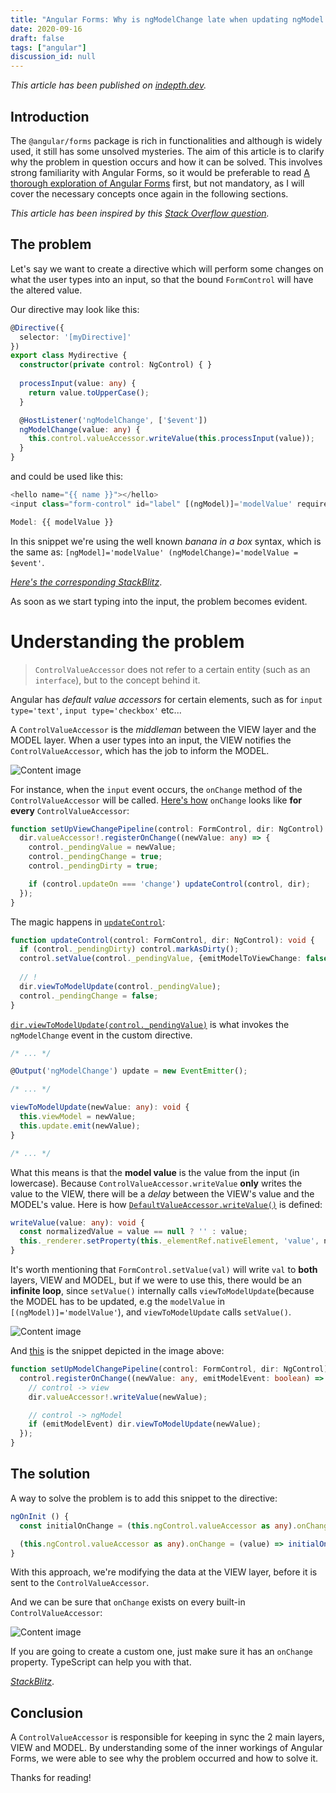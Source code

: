 ```yaml
---
title: "Angular Forms: Why is ngModelChange late when updating ngModel value"
date: 2020-09-16
draft: false
tags: ["angular"]
discussion_id: null
---
```


_This article has been published on [indepth.dev](https://indepth.dev/posts/1331/angular-forms-why-is-ngmodelchange-late-when-updating-ngmodel-value)._

## Introduction

The `@angular/forms` package is rich in functionalities and although is widely used, it still has some unsolved mysteries. The aim of this article is to clarify why the problem in question occurs and how it can be solved. This involves strong familiarity with Angular Forms, so it would be preferable to read [A thorough exploration of Angular Forms](https://indepth.dev/a-thorough-exploration-of-angular-forms/) first, but not mandatory, as I will cover the necessary concepts once again in the following sections.  
  
_This article has been inspired by this [Stack Overflow question](https://stackoverflow.com/q/63667435/9632621)._

## The problem

Let's say we want to create a directive which will perform some changes on what the user types into an input, so that the bound `FormControl` will have the altered value.

Our directive may look like this:

```ts
@Directive({
  selector: '[myDirective]'
})
export class Mydirective {
  constructor(private control: NgControl) { }
  
  processInput(value: any) {
    return value.toUpperCase();
  }

  @HostListener('ngModelChange', ['$event'])
  ngModelChange(value: any) {
    this.control.valueAccessor.writeValue(this.processInput(value));
  }
}
```

and could be used like this:

```ts
<hello name="{{ name }}"></hello>
<input class="form-control" id="label" [(ngModel)]='modelValue' required myDirective>

Model: {{ modelValue }}
```

In this snippet we're using the well known _banana in a box_ syntax, which is the same as: `[ngModel]='modelValue' (ngModelChange)='modelValue = $event'`.

[_Here's the corresponding StackBlitz_](https://stackblitz.com/edit/ngmodelchange-error?file=src%2Fapp%2Fapp.component.html).

As soon as we start typing into the input, the problem becomes evident.

# Understanding the problem

> `ControlValueAccessor` does not refer to a certain entity (such as an `interface`), but to the concept behind it.

Angular has _default value accessors_ for certain elements, such as for `input type='text'`, `input type='checkbox'` etc...

A `ControlValueAccessor` is the _middleman_ between the VIEW layer and the MODEL layer. When a user types into an input, the VIEW notifies the `ControlValueAccessor`, which has the job to inform the MODEL.

![Content image](images/view.png)

For instance, when the `input` event occurs, the `onChange` method of the `ControlValueAccessor` will be called. [Here's how](https://github.com/angular/angular/blob/master/packages/forms/src/directives/shared.ts#L93-L101) `onChange` looks like **for every** `ControlValueAccessor`:

```ts
function setUpViewChangePipeline(control: FormControl, dir: NgControl): void {
  dir.valueAccessor!.registerOnChange((newValue: any) => {
    control._pendingValue = newValue;
    control._pendingChange = true;
    control._pendingDirty = true;

    if (control.updateOn === 'change') updateControl(control, dir);
  });
}
```

The magic happens in [`updateControl`](https://github.com/angular/angular/blob/master/packages/forms/src/directives/shared.ts#L112-L117):

```ts
function updateControl(control: FormControl, dir: NgControl): void {
  if (control._pendingDirty) control.markAsDirty();
  control.setValue(control._pendingValue, {emitModelToViewChange: false});
 
  // !
  dir.viewToModelUpdate(control._pendingValue);
  control._pendingChange = false;
}
```

[`dir.viewToModelUpdate(control._pendingValue)`](https://github.com/angular/angular/blob/master/packages/forms/src/directives/ng_model.ts#L276-L279) is what invokes the `ngModelChange` event in the custom directive.

```ts
/* ... */

@Output('ngModelChange') update = new EventEmitter();

/* ... */

viewToModelUpdate(newValue: any): void {
  this.viewModel = newValue;
  this.update.emit(newValue);
}

/* ... */
```

What this means is that the **model value** is the value from the input (in lowercase). Because `ControlValueAccessor.writeValue` **only** writes the value to the VIEW, there will be a _delay_ between the VIEW's value and the MODEL's value. Here is how [`DefaultValueAccessor.writeValue()`](https://github.com/angular/angular/blob/master/packages/forms/src/directives/default_value_accessor.ts#L104-L107) is defined:

```ts
writeValue(value: any): void {
  const normalizedValue = value == null ? '' : value;
  this._renderer.setProperty(this._elementRef.nativeElement, 'value', normalizedValue);
}
```

It's worth mentioning that `FormControl.setValue(val)` will write `val` to **both** layers, VIEW and MODEL, but if we were to use this, there would be an **infinite loop**, since `setValue()` internally calls `viewToModelUpdate`(because the MODEL has to be updated, e.g the `modelValue` in `[(ngModel)]='modelValue'`), and `viewToModelUpdate` calls `setValue()`.

![Content image](images/setvalue.png)

And [this](https://github.com/angular/angular/blob/master/packages/forms/src/directives/shared.ts#L119-L127) is the snippet depicted in the image above:

```ts
function setUpModelChangePipeline(control: FormControl, dir: NgControl): void {
  control.registerOnChange((newValue: any, emitModelEvent: boolean) => {
    // control -> view
    dir.valueAccessor!.writeValue(newValue);

    // control -> ngModel
    if (emitModelEvent) dir.viewToModelUpdate(newValue);
  });
}
```

## The solution

A way to solve the problem is to add this snippet to the directive:

```ts
ngOnInit () {
  const initialOnChange = (this.ngControl.valueAccessor as any).onChange;

  (this.ngControl.valueAccessor as any).onChange = (value) => initialOnChange(this.processInput(value));
}
```

With this approach, we're modifying the data at the VIEW layer, before it is sent to the `ControlValueAccessor`.

And we can be sure that `onChange` exists on every built-in `ControlValueAccessor`:

![Content image](images/Screenshot-from-2020-08-31-15-22-03.png)

If you are going to create a custom one, just make sure it has an `onChange` property. TypeScript can help you with that.

[_StackBlitz_](https://stackblitz.com/edit/angular-ivy-kv3g3f?file=src%2Fapp%2Fapp.component.html).

## Conclusion

A `ControlValueAccessor` is responsible for keeping in sync the 2 main layers, VIEW and MODEL. By understanding some of the inner workings of Angular Forms, we were able to see why the problem occurred and how to solve it.  

Thanks for reading!